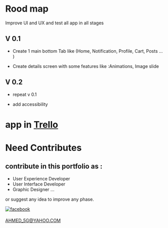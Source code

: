 # Rood map

Improve UI and UX and test all app in all stages

## V 0.1

- Create 1 main bottom Tab like (Home, Notification, Profile, Cart, Posts ... )

- Create details screen with some features like :Animations, Image slide

## V 0.2

- repeat v 0.1

- add accessibility

# app in [Trello](https://trello.com/b/LCgVV444/portfolio)



# Need Contributes
## contribute in this portfolio as :

- User Experience Developer
- User Interface Developer
- Graphic Designer
...


or suggest any idea to improve any phase.

 <a href="https://www.facebook.com/profile.php?id=100086148849098" target="_blank">
<img src=https://img.shields.io/badge/facebook-%232E87FB.svg?&style=for-the-badge&logo=facebook&logoColor=white alt=facebook style="margin-bottom: 5px;" />
</a>  

AHMED_5G@YAHOO.COM